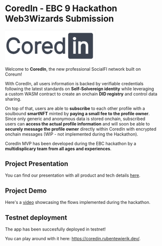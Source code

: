# CoredIn - EBC 9 Hackathon Web3Wizards Submission

<img src="./images/CoredIn.png" alt="CoredIn" style="width:300px;"/>

Welcome to **CoredIn**, the new professional SocialFI network built on Coreum!

With CoredIn, all users information is backed by verifiable credentials following the latest standards on **Self-Solvereign identity** while leveraging a custom WASM contract to create an onchain **DID registry** and control data sharing.

On top of that, users are able to **subscribe** to each other profile with a soulbound **smartNFT** minted by **paying a small fee to the profile owner**. Since only generic and anonymous data is stored onchain, subscribed users can **access the actual profile information** and will soon be able to **securely message the profile owner** directly within CoredIn with encrypted onchain messages (WIP - not implemented during the Hackathon).

CoredIn MVP has been developed during the EBC hackathon by a **multidisplicary team from all ages and experiences**.

## Project Presentation

You can find our presentation with all product and tech details
<a href="https://www.canva.com/design/DAFyLR0keU8/rTj4WoBQXyiraOsQPNotTQ/view?utm_content=DAFyLR0keU8&utm_campaign=designshare&utm_medium=link&utm_source=viewer" target="_blank"> here</a>.

## Project Demo

Here's a <a href="https://clipchamp.com/watch/UHVPrAPOLjh" target="_blank"> video</a> showcasing the flows implemented during the hackathon.

## Testnet deployment

The app has been succesfully deployed in testnet!

You can play around with it here: <a href="https://coredin.rubentewierik.dev/" target="_blank"> https://coredin.rubentewierik.dev/</a>.
